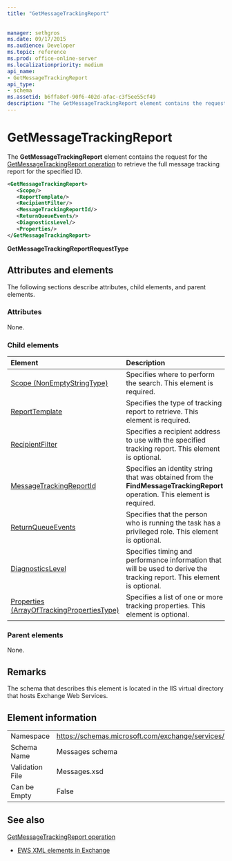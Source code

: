 ```yaml
---
title: "GetMessageTrackingReport"
 
 
manager: sethgros
ms.date: 09/17/2015
ms.audience: Developer
ms.topic: reference
ms.prod: office-online-server
ms.localizationpriority: medium
api_name:
- GetMessageTrackingReport
api_type:
- schema
ms.assetid: b6ffa8ef-90f6-402d-afac-c3f5ee55cf49
description: "The GetMessageTrackingReport element contains the request for the GetMessageTrackingReport operation to retrieve the full message tracking report for the specified ID."
---
```


# GetMessageTrackingReport

The **GetMessageTrackingReport** element contains the request for the [GetMessageTrackingReport operation](getmessagetrackingreport-operation.md) to retrieve the full message tracking report for the specified ID. 
  
```XML
<GetMessageTrackingReport>
   <Scope/>
   <ReportTemplate/>
   <RecipientFilter/>
   <MessageTrackingReportId/>
   <ReturnQueueEvents/>
   <DiagnosticsLevel/>
   <Properties/>
</GetMessageTrackingReport>
```

 **GetMessageTrackingReportRequestType**
## Attributes and elements

The following sections describe attributes, child elements, and parent elements.
  
### Attributes

None.
  
### Child elements

|**Element**|**Description**|
|:-----|:-----|
|[Scope (NonEmptyStringType)](scope-nonemptystringtype.md) <br/> |Specifies where to perform the search. This element is required.  <br/> |
|[ReportTemplate](reporttemplate.md) <br/> |Specifies the type of tracking report to retrieve. This element is required.  <br/> |
|[RecipientFilter](recipientfilter.md) <br/> |Specifies a recipient address to use with the specified tracking report. This element is optional.  <br/> |
|[MessageTrackingReportId](messagetrackingreportid.md) <br/> |Specifies an identity string that was obtained from the **FindMessageTrackingReport** operation. This element is required.  <br/> |
|[ReturnQueueEvents](returnqueueevents.md) <br/> |Specifies that the person who is running the task has a privileged role. This element is optional.  <br/> |
|[DiagnosticsLevel](diagnosticslevel.md) <br/> |Specifies timing and performance information that will be used to derive the tracking report. This element is optional.  <br/> |
|[Properties (ArrayOfTrackingPropertiesType)](properties-arrayoftrackingpropertiestype.md) <br/> |Specifies a list of one or more tracking properties. This element is optional.  <br/> |
   
### Parent elements

None.
  
## Remarks

The schema that describes this element is located in the IIS virtual directory that hosts Exchange Web Services.
  
## Element information

|||
|:-----|:-----|
|Namespace  <br/> |https://schemas.microsoft.com/exchange/services/2006/messages  <br/> |
|Schema Name  <br/> |Messages schema  <br/> |
|Validation File  <br/> |Messages.xsd  <br/> |
|Can be Empty  <br/> |False  <br/> |
   
## See also



[GetMessageTrackingReport operation](getmessagetrackingreport-operation.md)


- [EWS XML elements in Exchange](ews-xml-elements-in-exchange.md)

